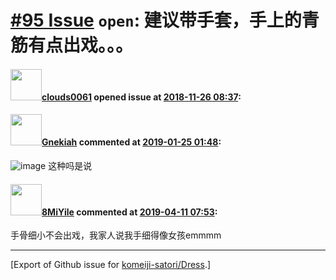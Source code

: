 # [\#95 Issue](https://github.com/komeiji-satori/Dress/issues/95) `open`: 建议带手套，手上的青筋有点出戏。。。

#### <img src="https://avatars.githubusercontent.com/u/43365979?u=f73d773318b87f968152055d99311d98c027b364&v=4" width="50">[clouds0061](https://github.com/clouds0061) opened issue at [2018-11-26 08:37](https://github.com/komeiji-satori/Dress/issues/95):



#### <img src="https://avatars.githubusercontent.com/u/9105080?u=2b224c36b0c33f2fca2508dfcb988ccef3370c37&v=4" width="50">[Gnekiah](https://github.com/Gnekiah) commented at [2019-01-25 01:48](https://github.com/komeiji-satori/Dress/issues/95#issuecomment-457426043):

![image](https://user-images.githubusercontent.com/9105080/51719900-495c4100-2086-11e9-9c37-8bea22ad27bb.png)
这种吗是说

#### <img src="https://avatars.githubusercontent.com/u/25455400?u=ea249849593fd8c20ebb7bf02dbbfad191a5b169&v=4" width="50">[8MiYile](https://github.com/8MiYile) commented at [2019-04-11 07:53](https://github.com/komeiji-satori/Dress/issues/95#issuecomment-482008274):

手骨细小不会出戏，我家人说我手细得像女孩emmmm


-------------------------------------------------------------------------------



[Export of Github issue for [komeiji-satori/Dress](https://github.com/komeiji-satori/Dress).]
